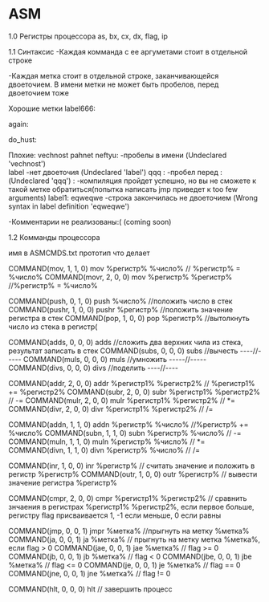 # ASM
1.0 Регистры процессора
as, bx, cx, dx, flag, ip

1.1 Синтаксис
  -Каждая комманда с ее аргуметами стоит в отдельной строке
  
  -Каждая метка стоит в отдельной строке, заканчивающейся двоеточием. В имени метки не может быть пробелов, перед двоеточием тоже

  Хорошие метки
  label666:
  
  again:
  
  do_hust:
  
  
  Плохие:
  vechnost pahnet neftyu:   -пробелы в имени (Undeclared 'vechnost')   
  label                     -нет двоеточия (Undeclared 'label')
  qqq :                     -пробел перед : (Undeclared 'qqq')
  :                         -компиляция пройдет успешно, но вы не сможете к такой метке обратиться(попытка написать jmp приведет к too few arguments)
  label1: eqweqwe           -строка закончилась не двоеточием (Wrong syntax in label definition 'eqweqwe')
  
  
  
  -Комментарии не реализованы:( (coming soon)
  
1.2 Комманды процессора

имя в ASMCMDS.txt        прототип                   что делает

COMMAND(mov, 1, 1, 0)    mov %регистр% %число%      // %регистр% = %число%
COMMAND(movr, 2, 0, 0)   mov %регистр% %регистр%    //%регистр% = %число%

COMMAND(push, 0, 1, 0)   push %число%               //положить число в стек
COMMAND(pushr, 1, 0, 0)  pushr %регистр%            //положить значение регистра в стек
COMMAND(pop, 1, 0, 0)    pop %регистр%              //вытолкнуть число из стека в регистр(

COMMAND(adds, 0, 0, 0)   adds                       //сложить два верхних чила из стека, результат записать в стек
COMMAND(subs, 0, 0, 0)   subs                       //вычесть ----//-----
COMMAND(muls, 0, 0, 0)   muls                       //умножить -----//-----
COMMAND(divs, 0, 0, 0)   divs                       //поделить ----//----

COMMAND(addr, 2, 0, 0)   addr %регистр1% %регистр2% // %регистр1% += %регистр2%
COMMAND(subr, 2, 0, 0)   subr %регистр1% %регистр2% // -=
COMMAND(mulr, 2, 0, 0)   mulr %регистр1% %регистр2% // *=
COMMAND(divr, 2, 0, 0)   divr %регистр1% %регистр2% // /=

COMMAND(addn, 1, 1, 0)   addn %регистр% %число%     //%регистр% += %число%
COMMAND(subn, 1, 1, 0)   subn %регистр% %число%     // -=
COMMAND(muln, 1, 1, 0)   muln %регистр% %число%     // *=
COMMAND(divn, 1, 1, 0)   divn %регистр% %число%     // /=

COMMAND(inr, 1, 0, 0)    inr %регистр%              // считать значение и положить в регистр %регистр%
COMMAND(outr, 1, 0, 0)   outr %регистр%             // вывести значение регистра %регистр%

COMMAND(cmpr, 2, 0, 0)   cmpr %регистр1% %регистр2% // сравнить знчаения в регистрах %регистр1% %регистр2%, если первое больше, регистру flag присваивается 1, -1 если меньше, 0 если равны

COMMAND(jmp, 0, 0, 1)    jmpr %метка%               //прыгнуть на метку %метка%
COMMAND(ja, 0, 0, 1)     ja %метка%                 // прыгнуть на метку метка %метка%, если flag > 0
COMMAND(jae, 0, 0, 1)    jae %метка%                //                                     flag >= 0
COMMAND(jb, 0, 0, 1)     jb %метка%                 //                                       flag < 0
COMMAND(jbe, 0, 0, 1)    jbe %метка%                //                                     flag <= 0
COMMAND(je, 0, 0, 1)     je %метка%                 //                                       flag == 0
COMMAND(jne, 0, 0, 1)    jne %метка%                //                                     flag != 0

COMMAND(hlt, 0, 0, 0)    hlt                        // завершить процесс
